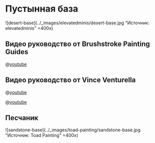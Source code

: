 # Пустынная база

![desert-base](../_images/elevatedminis/desert-base.jpg "Источник: elevatedminis" =400x)

## Видео руководство от Brushstroke Painting Guides

@[youtube](https://youtu.be/dgqzV6V-MCI?si=u48GM2WqwnA3Z_fV)

## Видео руководство от Vince Venturella

@[youtube](https://youtu.be/rLs8RxXWw5o?si=_SYymMaI4Nh05HCO)

@[youtube](https://youtu.be/PkDRCWGLMPU?si=zYLxuCs_YRQvUHK7)

## Песчаник

![sandstone-base](../_images/toad-painting/sandstone-base.jpg "Источник: Toad Painting" =400x)
